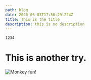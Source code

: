 ```yaml
---
path: blog
date: 2020-06-03T17:56:29.224Z
title: This is the title
description: this is no description
---
```

```
1234
```

# This is another try.

![](assets/screen-shot-2020-04-29-at-3.45.21-pm.png "Monkey fun!")